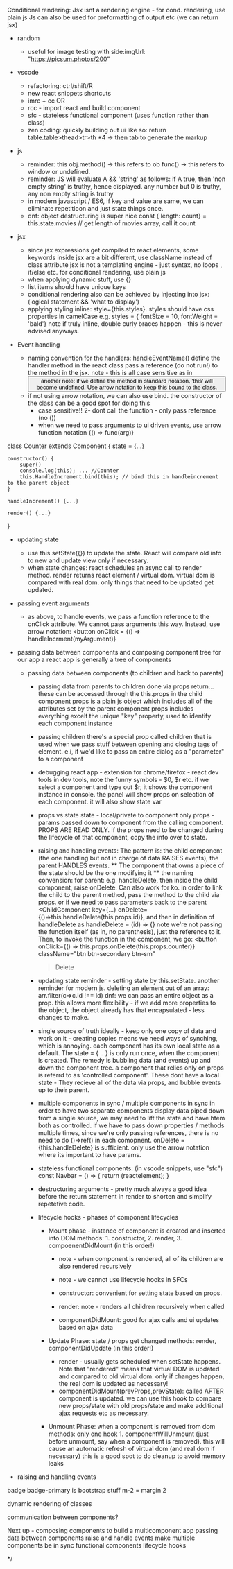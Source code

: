Conditional rendering:
Jsx isnt a rendering engine - for cond. rendering, use plain js
Js can also be used for preformatting of output etc (we can return jsx)

- random
  - useful for image testing with side:imgUrl: "https://picsum.photos/200"
- vscode

  - refactoring: ctrl/shift/R
  - new react snippets shortcuts
  - imrc + cc OR
  - rcc - import react and build component
  - sfc - stateless functional component (uses function rather than class)
  - zen coding: quickly building out ui
    like so:
    return table.table>thead>tr>th \*4 -> then tab to generate the markup

- js

  - reminder: this
    obj.method() -> this refers to ob
    func() -> this refers to window or undefined.
  - reminder: JS will evaluate A && 'string' as follows: if A true, then 'non empty string' is truthy, hence displayed. any number but 0 is truthy, any non empty string is truthy
  - in modern javascript / ES6, if key and value are same, we can eliminate repetitioon and just state things once.
  - dnf: object destructuring is super nice
    const { length: count} = this.state.movies // get length of movies array, call it count

- jsx

  - since jsx expressions get compiled to react elements, some keywords inside jsx are a bit different, use className instead of class attribute
    jsx is not a templating engine - just syntax, no loops , if/else etc.
    for conditional rendering, use plain js
  - when applying dynamic stuff, use {}
  - list items should have unique keys
  - conditional rendering also can be achieved by injecting into jsx: (logical statement && 'what to display')
  - applying styling inline: style={this.styles}. styles should have css properties in camelCase
    e.g. styles = { fontSize = 10, fontWeight = 'bald'}
    note if truly inline, double curly braces happen - this is never advised anyways.

- Event handling
  - naming convention for the handlers: handleEventName()
    define the handler method in the react class
    pass a reference (do not run!) to the method in the jsx.
    note - this is all case sensitive
    as in <button onClick={this.handleClick}>
    another note: if we define the method in standard notation, 'this' will become undefined. Use arrow notation to keep this bound to the class.
  - if not using arrow notation, we can also use bind. the constructor of the class can be a good spot for doing this
    - case sensitive!! 2- dont call the function - only pass reference (no ())
    - when we need to pass arguments to ui driven events, use arrow function notation {() => func(arg)}

class Counter extends Component {
state = {...}

    constructor() {
        super()
        console.log(this); ... //Counter
        this.HandleIncrement.bind(this); // bind this in handleincrement to the parent object
    }

    handleIncrement() {...}

    render() {...}

}

- updating state

  - use this.setState({}) to update the state. React will compare old info to new and update view only if necessary.
  - when state changes: react schedules an async call to render method. render returns react element / virtual dom. virtual dom is compared with real dom. only things that need to be updated get updated.

- passing event arguments

  - as above, to handle events, we pass a function reference to the onClick attribute. We cannot pass arguments this way. Instead, use arrow notation:
    <button onClick = {() => handleIncrment(myArgument)}

- passing data between components and composing component tree for our app
  a react app is generally a tree of components

  - passing data between components (to children and back to parents)

    - passing data from parents to children done via props
      return... <ChildComponent key=value...>
      these can be accessed through the this.props in the child component
      props is a plain js object which includes all of the attributes set by the parent component
      props includes everything excelt the unique "key" property, used to identify each component instance
    - passing children
      there's a special prop called children that is used when we pass stuff between opening and closing tags of element. e.i, if we'd like to pass an entire dialog as a "parameter" to a component
    - debugging react app - extension for chrome/firefox - react dev tools
      in dev tools, note the funny symbols - $0, $r etc.
      if we select a component and type out \$r, it shows the component instance in console.
      the panel will show props on selection of each component. it will also show state var
    - props vs state
      state - local/private to component only
      props - params passed down to component from the calling component. PROPS ARE READ ONLY. If the props need to be changed during the lifecycle of that component, copy the info over to state.
    - raising and handling events:
      The pattern is: the child component (the one handling but not in charge of data RAISES events), the parent HANDLES events. ** The component that owns a piece of the state should be the one modifying it **
      the naming convension: for parent: e.g. handleDelete, then inside the child component, raise onDelete. Can also work for ko. in order to link the child to the parent method, pass the method to the child via props.
      <ChildComponent key={...} onDelete={this.handleDelete}>
      or if we need to pass parameters back to the parent
      <ChildComponent key={...} onDelete={()=>this.handleDelete(this.props.id)}, and then in definition of handleDelete as
      handleDelete = (id) => {}
      note we're not passing the function itself (as in, no parenthesis), just the reference to it.
      Then, to invoke the function in the component, we go:
      <button
      onClick={() => this.props.onDelete(this.props.counter)}
      className="btn btn-secondary btn-sm"
      > Delete </button>
    - updating state
      reminder - setting state by this.setState.
      another reminder for modern js. deleting an element out of an array:
      arr.filter(c=>c.id !== id)
      dnf: we can pass an entire object as a prop. this allows more flexibility - if we add more properties to the object, the object already has that encapsulated - less changes to make.
    - single source of truth
      ideally - keep only one copy of data and work on it - creating copies means we need ways of synching, which is annoying.
      each component has its own local state as a default. The state = { .. } is only run once, when the component is created. The remedy is bubbling data (and events) up and down the component tree.
      a component that relies only on props is referrd to as 'controlled component'. These dont have a local state - They recieve all of the data via props, and bubble events up to their parent.
    - multiple components in sync / multiple components in sync
      in order to have two separate components display data piped down from a single source, we may need to lift the state and have htem both as controlled.
      if we have to pass down properties / methods multiple times, since we're only passing references, there is no need to do ()=>ref() in each comopnent. onDelete = {this.handleDelete} is sufficient. only use the arrow notation where its important to have params.
    - stateless functional components: (in vscode snippets, use "sfc")
      const Navbar = () => {
      return (reactelement);
      }
    - destructuring arguments - pretty much always a good idea before the return statement in render to shorten and simplify repetetive code.
    - lifecycle hooks - phases of component lifecycles

      - Mount phase - instance of component is created and inserted into DOM
        methods: 1. constructor, 2. render, 3. compoenentDidMount (in this order!)

        - note - when component is rendered, all of its children are also rendered recursively
        - note - we cannot use lifecycle hooks in SFCs

        - constructor: convenient for setting state based on props.
        - render: note - renders all children recursively when called
        - componentDidMount: good for ajax calls and ui updates based on ajax data

      - Update Phase: state / props get changed
        methods: render, componentDidUpdate (in this order!)
        - render - usually gets scheduled when setState happens. Note that "rendered" means that virtual DOM is updated and compared to old virtual dom. only if changes happen, the real dom is updated as necessary!
        - componentDidMount(prevProps,prevState): called AFTER component is updated. we can use this hook to compare new props/state with old props/state and make additional ajax requests etc as necessary.
      - Unmount Phase: when a component is removed from dom
        methods: only one hook 1. componentWillUnmount (just before unmount, say when a component is removed). this will cause an automatic refresh of virtual dom (and real dom if necessary)
        this is a good spot to do cleanup to avoid memory leaks

* raising and handling events

badge badge-primary is bootstrap stuff
m-2 = margin 2

dynamic rendering of classes

communication between components?

Next up -
composing components to build a multicomponent app
passing data between components
raise and handle events
make multiple components be in sync
functional components
lifecycle hooks

\*/

